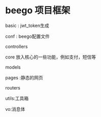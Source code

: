 # beego 项目框架
basic : jwt_token生成

conf : beego配置文件

controllers

core 放入核心的一些功能，例如支付，短信等

models

pages :静态的网页

routers 

utils:工具箱

vo:消息体